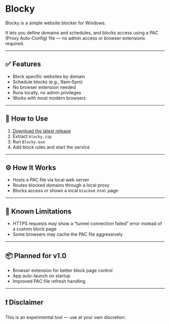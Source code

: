 # Blocky

Blocky is a simple website blocker for Windows.

It lets you define domains and schedules, and blocks access using a PAC (Proxy Auto-Config) file — no admin access or browser extensions required.

---

## ✅ Features

- Block specific websites by domain
- Schedule blocks (e.g., 9am–5pm)
- No browser extension needed
- Runs locally, no admin privileges
- Works with most modern browsers

---

## 🚀 How to Use

1. [Download the latest release](https://github.com/your-username/blocky/releases)
2. Extract `blocky.zip`
3. Run `Blocky.exe`
4. Add block rules and start the service

---

## ⚙️ How It Works

- Hosts a PAC file via local web server
- Routes blocked domains through a local proxy
- Blocks access or shows a local `blocked.html` page

---

## 🧪 Known Limitations

- HTTPS requests may show a “tunnel connection failed” error instead of a custom block page
- Some browsers may cache the PAC file aggressively

---

## 📦 Planned for v1.0

- Browser extension for better block page control
- App auto-launch on startup
- Improved PAC file refresh handling

---

## ❗ Disclaimer

This is an experimental tool — use at your own discretion.
